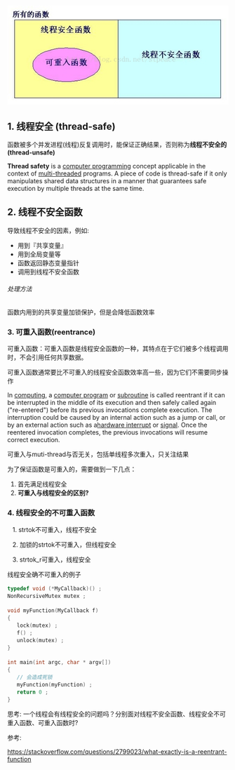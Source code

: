 

![](./assets/thread-safe-reentry-function.jpeg)



## 1. 线程安全 (thread-safe)

函数被多个并发进程(线程)反复调用时，能保证正确结果，否则称为**线程不安全的(thread-unsafe)**

**Thread safety** is a [computer programming](http://en.wikipedia.org/wiki/Computer_programming) concept applicable in the context of [multi-threaded](http://en.wikipedia.org/wiki/Thread_(computer_science)) programs. A piece of code is thread-safe if it only manipulates shared data structures in a manner that guarantees safe execution by multiple threads at the same time.



## 2. 线程不安全函数

导致线程不安全的因素，例如:

-   用到『共享变量』
-   用到全局变量等
-   函数返回静态变量指针
-   调用到线程不安全函数

###### 处理方法

函数内用到的共享变量加锁保护，但是会降低函数效率 



### 3. 可重入函数(reentrance)

可重入函数：可重入函数是线程安全函数的一种，其特点在于它们被多个线程调用时，不会引用任何共享数据。

可重入函数通常要比不可重入的线程安全函数效率高一些，因为它们不需要同步操作



In [computing](http://en.wikipedia.org/wiki/Computing), a [computer program](http://en.wikipedia.org/wiki/Computer_program) or [subroutine](http://en.wikipedia.org/wiki/Subroutine) is called reentrant if it can be interrupted in the middle of its execution and then safely called again ("re-entered") before its previous invocations complete execution. The interruption could be caused by an internal action such as a jump or call, or by an external action such as a[hardware interrupt](http://en.wikipedia.org/wiki/Hardware_interrupt) or [signal](http://en.wikipedia.org/wiki/Signal_(computing)). Once the reentered invocation completes, the previous invocations will resume correct execution.



可重入与muti-thread与否无关，包括单线程多次重入，只关注结果

为了保证函数是可重入的，需要做到一下几点：

1.  首先满足线程安全
2.  **可重入与线程安全的区别?**



### 4. 线程安全的不可重入函数

   1. strtok不可重入，线程不安全

   2. 加锁的strtok不可重入，但线程安全

   3. strtok_r可重入，线程安全




线程安全确不可重入的例子

```c++
typedef void (*MyCallback)() ;
NonRecursiveMutex mutex ;

void myFunction(MyCallback f)
{
   lock(mutex) ;
   f() ;
   unlock(mutex) ;
}

int main(int argc, char * argv[])
{
   // 会造成死锁
   myFunction(myFunction) ;
   return 0 ;
}
```



思考: 一个线程会有线程安全的问题吗？分别面对线程不安全函数、线程安全不可重入函数、可重入函数时?



参考:

https://stackoverflow.com/questions/2799023/what-exactly-is-a-reentrant-function










